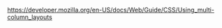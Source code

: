 <!--more-->


<a href="https://developer.mozilla.org/en-US/docs/Web/Guide/CSS/Using_multi-column_layouts">https://developer.mozilla.org/en-US/docs/Web/Guide/CSS/Using_multi-column_layouts</a>